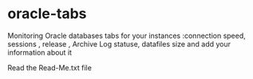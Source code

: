 # oracle-tabs
Monitoring Oracle databases
tabs for your instances :connection speed, sessions , release , Archive Log statuse, datafiles size and add your information about it

Read the Read-Me.txt file
